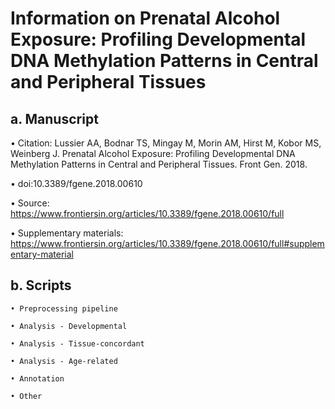 # Information on Prenatal Alcohol Exposure: Profiling Developmental DNA Methylation Patterns in Central and Peripheral Tissues

## a. Manuscript
  • Citation: Lussier AA, Bodnar TS, Mingay M, Morin AM, Hirst M, Kobor MS, Weinberg J. Prenatal Alcohol Exposure: Profiling Developmental DNA Methylation Patterns in Central and Peripheral Tissues. Front Gen. 2018.
  
  • doi:10.3389/fgene.2018.00610
  
  • Source: https://www.frontiersin.org/articles/10.3389/fgene.2018.00610/full

  • Supplementary materials: https://www.frontiersin.org/articles/10.3389/fgene.2018.00610/full#supplementary-material

## b. Scripts
    • Preprocessing pipeline
    
    • Analysis - Developmental
    
    • Analysis - Tissue-concordant
    
    • Analysis - Age-related
    
    • Annotation 
    
    • Other
